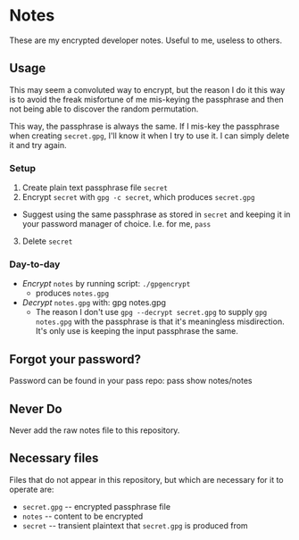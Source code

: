 # Notes
These are my encrypted developer notes. Useful to me, useless to others.

## Usage

This may seem a convoluted way to encrypt, but the reason I do it this way is to avoid the freak misfortune of me mis-keying the passphrase and then not being able to discover the random permutation.

This way, the passphrase is always the same. If I mis-key the passphrase when creating `secret.gpg`, I'll know it when I try to use it. I can simply delete it and try again.

### Setup

1. Create plain text passphrase file `secret`
2. Encrypt `secret` with `gpg -c secret`, which produces `secret.gpg`
  - Suggest using the same passphrase as stored in `secret` and keeping it in your password manager of choice. I.e. for me, `pass`
3. Delete `secret`

### Day-to-day

* *Encrypt* `notes` by running script: `./gpgencrypt`
  - produces `notes.gpg`
* *Decrypt* `notes.gpg` with: gpg notes.gpg
  - The reason I don't use `gpg --decrypt secret.gpg` to supply `gpg notes.gpg` with the passphrase is that it's meaningless misdirection. It's only use is keeping the input passphrase the same. 

## Forgot your password?

Password can be found in your pass repo: pass show notes/notes

## Never Do

Never add the raw notes file to this repository.

## Necessary files

Files that do not appear in this repository, but which are necessary for it to operate are:
  - `secret.gpg` -- encrypted passphrase file
  - `notes`      -- content to be encrypted
  - `secret`     -- transient plaintext that `secret.gpg` is produced from
